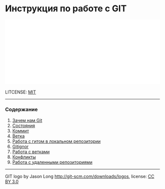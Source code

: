 # Инструкция по работе с GIT

![GIT-Logo](./assets/git-Logo-White.png)

LITCENSE: [MIT](./license.md)

---
### Содержание
1. [Зачем нам Git](./whatisgit.md)
2. [Состояния](./states.md)
3. [Коммит](./committed.md)
4. [Ветка](./branch.md)
5. [Работа с гитом в локальном репозитории](./repository.md)
6. [Gitignor](./gitignore.md)
7. [Работа с ветками](./branches.md)
8. [Конфликты](./conflicts.md)
9. [Работа с удаленными репозиториями](./RemoteRepositories.md)
---

GIT logo by Jason Long http://git-scm.com/downloads/logos, license: [CC BY 3.0](https://creativecommons.org/licenses/by/3.0/deed.en)

[1]: ./skilllfactory/Git.md